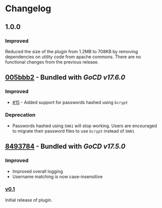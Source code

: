 # Changelog

## 1.0.0

### Improved

Reduced the size of the plugin from 1.2MB to 708KB by removing dependencies on utility code from apache commons. There are no functional changes from the previous release.

## [005bbb2](https://github.com/gocd/filebased-authentication-plugin/commit/005bbb25e8abd444fdcb3fae1c311ccba53bb3c8) - Bundled with *GoCD v17.6.0*

### Improved

* [#15](https://github.com/gocd/filebased-authentication-plugin/pull/15) - Added support for passwords hashed using `bcrypt`

### Deprecation

* Passwords hashed using `SHA1` will stop working. Users are encouraged to migrate their password files to use `bcrypt` instead of `SHA1`

## [8493784](https://github.com/gocd/filebased-authentication-plugin/commit/84937847b9fd113e87d34a1a7f035577c698b580) - Bundled with *GoCD v17.5.0*

### Improved

* Improved overall logging
* Username matching is now case-insensitive

### [v0.1](https://github.com/gocd/filebased-authentication-plugin/releases/tag/v0.1)


Initial release of plugin.
